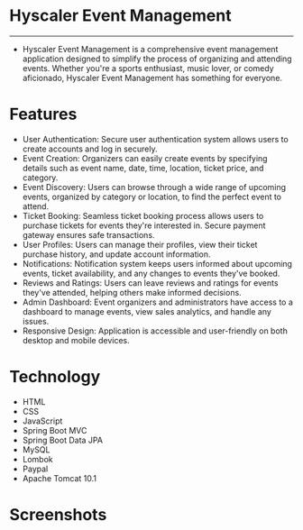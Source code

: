 # Hyscaler Event Management
-----------------------------
* Hyscaler Event Management is a comprehensive event management application designed to simplify the process of organizing and attending events. Whether you're a sports enthusiast, music lover, or comedy aficionado, Hyscaler Event Management has something for everyone.

 # Features
* User Authentication: Secure user authentication system allows users to create accounts and log in securely.
* Event Creation: Organizers can easily create events by specifying details such as event name, date, time, location, ticket price, and category.
* Event Discovery: Users can browse through a wide range of upcoming events, organized by category or location, to find the perfect event to attend.
* Ticket Booking: Seamless ticket booking process allows users to purchase tickets for events they're interested in. Secure payment gateway ensures safe transactions.
* User Profiles: Users can manage their profiles, view their ticket purchase history, and update account information.
* Notifications: Notification system keeps users informed about upcoming events, ticket availability, and any changes to events they've booked.
* Reviews and Ratings: Users can leave reviews and ratings for events they've attended, helping others make informed decisions.
* Admin Dashboard: Event organizers and administrators have access to a dashboard to manage events, view sales analytics, and handle any issues.
* Responsive Design: Application is accessible and user-friendly on both desktop and mobile devices.

 # Technology
  * HTML
  * CSS
  * JavaScript
  * Spring Boot MVC
  * Spring Boot Data JPA
  * MySQL
  * Lombok
  * Paypal
  * Apache Tomcat 10.1
 # Screenshots
    
    
    
  
